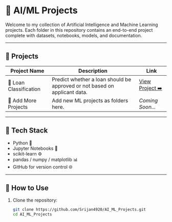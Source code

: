# 🤖 AI/ML Projects

Welcome to my collection of Artificial Intelligence and Machine Learning projects. Each folder in this repository contains an end-to-end project complete with datasets, notebooks, models, and documentation.

---

## 📁 Projects

| Project Name | Description | Link |
|--------------|-------------|------|
| 🏦 Loan Classification | Predict whether a loan should be approved or not based on applicant data. | [View Project ➡️](./Loan_Classification/) |
| 🧠 Add More Projects | Add new ML projects as folders here. | _Coming Soon..._ |

---

## 🔧 Tech Stack

- Python 🐍
- Jupyter Notebooks 📓
- scikit-learn ⚙️
- pandas / numpy / matplotlib 📊
- GitHub for version control 🌐

---

## 📌 How to Use

1. Clone the repository:
   ```bash
   git clone https://github.com/Srijan4920/AI_ML_Projects.git
   cd AI_ML_Projects
